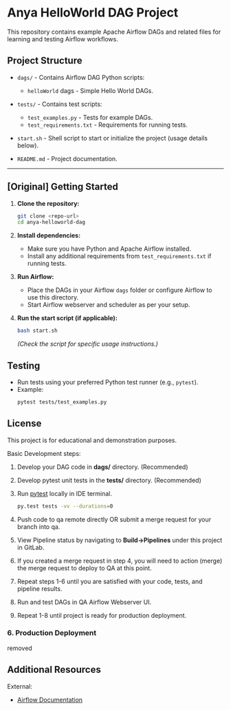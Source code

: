 
# Anya HelloWorld DAG Project

This repository contains example Apache Airflow DAGs and related files for learning and testing Airflow workflows.

## Project Structure

- `dags/` - Contains Airflow DAG Python scripts:
  - `helloWorld` dags - Simple Hello World DAGs.


- `tests/` - Contains test scripts:
  - `test_examples.py` - Tests for example DAGs.
  - `test_requirements.txt` - Requirements for running tests.
- `start.sh` - Shell script to start or initialize the project (usage details below).
- `README.md` - Project documentation.

---

## [Original] Getting Started

1. **Clone the repository:**
    ```bash
    git clone <repo-url>
    cd anya-helloworld-dag
    ```
2. **Install dependencies:**
    - Make sure you have Python and Apache Airflow installed.
    - Install any additional requirements from `test_requirements.txt` if running tests.

3. **Run Airflow:**
    - Place the DAGs in your Airflow `dags` folder or configure Airflow to use this directory.
    - Start Airflow webserver and scheduler as per your setup.

4. **Run the start script (if applicable):**
    ```bash
    bash start.sh
    ```
    *(Check the script for specific usage instructions.)*

## Testing

- Run tests using your preferred Python test runner (e.g., `pytest`).
- Example:
  ```bash
  pytest tests/test_examples.py
  ```

## License

This project is for educational and demonstration purposes.

Basic Development steps:
1. Develop your DAG code in **dags/** directory. (Recommended)
2. Develop pytest unit tests in the **tests/** directory. (Recommended)
3. Run [pytest](https://docs.pytest.org/en/stable/) locally in IDE terminal.
    ```bash
    py.test tests -vv --durations=0
    ```
4. Push code to qa remote directly OR submit a merge request for your branch into qa.
5. View Pipeline status by navigating to **Build->Pipelines** under this project in GitLab.
6. If you created a merge request in step 4, you will need to action (merge) the merge request to deploy to QA at this point.
7. Repeat steps 1-6 until you are satisfied with your code, tests, and pipeline results.

8. Run and test DAGs in QA Airflow Webserver UI.
9. Repeat 1-8 until project is ready for production deployment.

### 6. Production Deployment
removed

## Additional Resources

External:
- [Airflow Documentation](https://airflow.apache.org/docs/apache-airflow/stable/index.html)


